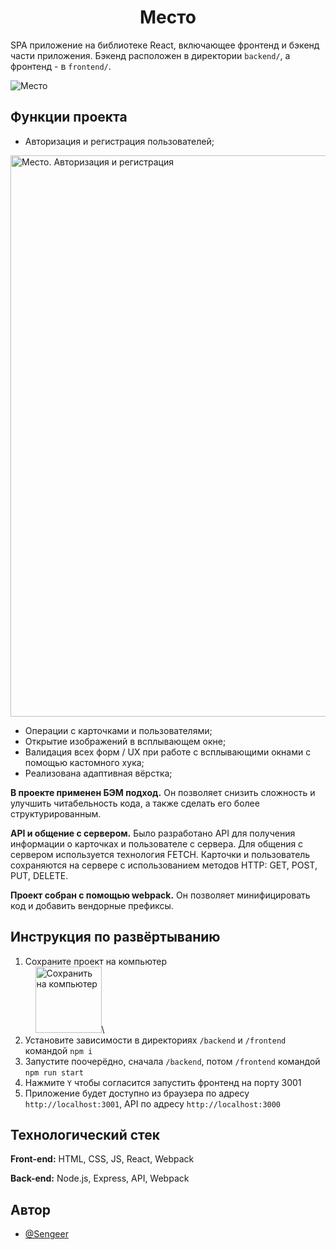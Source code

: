 <h1 align="center">Место</h1>

SPA приложение на библиотекe React, включающее фронтенд и бэкенд части приложения. Бэкенд расположен в директории `backend/`, а фронтенд - в `frontend/`. 

![Место](https://github.com/Sengeer/react-mesto-api-full-gha/assets/63221404/9af5cbb4-ccd7-40f4-8eea-e7d3a5a0dd9d)

## Функции проекта

- Авторизация и регистрация пользователей;
<img width="898" alt="Место. Авторизация и регистрация" src="https://github.com/Sengeer/react-mesto-api-full-gha/assets/63221404/7aeddb77-bd75-4cdb-859d-f37bbc05abd2">

- Операции с карточками и пользователями;
- Открытие изображений в всплывающем окне;
- Валидация всех форм / UX при работе с всплывающими окнами с помощью кастомного хука;
- Реализована адаптивная вёрстка;

**В проекте применен БЭМ подход.** Он позволяет снизить сложность и улучшить читабельность кода, а также сделать его более структурированным.

**API и общение с сервером.** Было разработано API для получения информации о карточках и пользователе с сервера. Для общения с сервером используется технология FETCH. Карточки и пользователь сохраняются на сервере с использованием методов HTTP: GET, POST, PUT, DELETE.

**Проект собран с помощью webpack.** Он позволяет минифицировать код и добавить вендорные префиксы.
## Инструкция по развёртыванию

1. Сохраните проект на компьютер\
&nbsp;&nbsp;&nbsp;&nbsp;<img src="https://github.com/Sengeer/react-mesto-api-full-gha/assets/63221404/095944c8-a36e-4745-8530-3ef68b1b9a23" alt="Сохранить на компьютер" width="106" />\
2. Установите зависимости в директориях `/backend` и `/frontend` командой `npm i`
3. Запустите поочерёдно, сначала `/backend`, потом `/frontend` командой `npm run start`
4. Нажмите `Y` чтобы согласится запустить фронтенд на порту 3001
5. Приложение будет доступно из браузера по адресу `http://localhost:3001`, API по адресу `http://localhost:3000`

## Технологический стек

**Front-end:** HTML, CSS, JS, React, Webpack

**Back-end:** Node.js, Express, API, Webpack



## Автор

- [@Sengeer](https://vk.com/sergey.polenov/)

